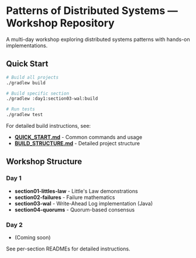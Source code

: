 # Patterns of Distributed Systems — Workshop Repository

A multi-day workshop exploring distributed systems patterns with hands-on implementations.

## Quick Start

```bash
# Build all projects
./gradlew build

# Build specific section
./gradlew :day1:section03-wal:build

# Run tests
./gradlew test
```

For detailed build instructions, see:
- **[QUICK_START.md](QUICK_START.md)** - Common commands and usage
- **[BUILD_STRUCTURE.md](BUILD_STRUCTURE.md)** - Detailed project structure

## Workshop Structure

### Day 1
- **section01-littles-law** - Little's Law demonstrations
- **section02-failures** - Failure mathematics
- **section03-wal** - Write-Ahead Log implementation (Java)
- **section04-quorums** - Quorum-based consensus

### Day 2
- (Coming soon)

See per-section READMEs for detailed instructions.
